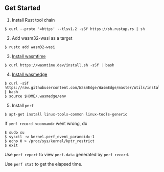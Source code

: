 ## Get Started
1. Install Rust tool chain
```
$ curl --proto '=https' --tlsv1.2 -sSf https://sh.rustup.rs | sh
```
2. Add wasm32-wasi as a target

```
$ rustc add wasm32-wasi
```

3. [Install wasmtime](https://docs.wasmtime.dev/cli-install.html)
```
$ curl https://wasmtime.dev/install.sh -sSf | bash
```

4. [Install wasmedge](https://wasmedge.org/docs/start/install)
```
$ curl -sSf https://raw.githubusercontent.com/WasmEdge/WasmEdge/master/utils/install.sh | bash
$ source $HOME/.wasmedge/env
```

5. Install `perf`
```
$ apt-get install linux-tools-common linux-tools-generic
```

If `perf record <command>` went wrong, do
```
$ sudo su
$ sysctl -w kernel.perf_event_paranoid=-1
$ echo 0 > /proc/sys/kernel/kptr_restrict
$ exit
```

Use `perf report` to view `perf.data` generated by `perf record`.

Use `perf stat` to get the elapsed time.
